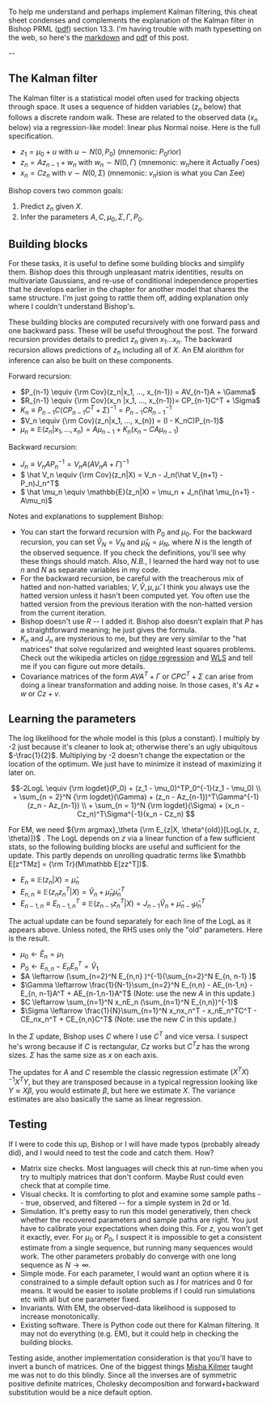 To help me understand and perhaps implement Kalman filtering, this cheat sheet condenses and complements the explanation of the Kalman filter in Bishop PRML ([pdf](http://users.isr.ist.utl.pt/~wurmd/Livros/school/Bishop%20-%20Pattern%20Recognition%20And%20Machine%20Learning%20-%20Springer%20%202006.pdf)) section 13.3. I'm having trouble with math typesetting on the web, so here's the [markdown](https://ekernf01.github.io/files/kalman.md) and [pdf](https://ekernf01.github.io/files/kalman.pdf) of this post.

-- 

## The Kalman filter

The Kalman filter is a statistical model often used for tracking objects through space. It uses a sequence of hidden variables ($z_n$ below) that follows a discrete random walk. These are related to the observed data ($x_n$ below) via a regression-like model: linear plus Normal noise. Here is the full specification.

- $z_1 = \mu_0 + u$ with $u \sim N(0, P_0)$ (mnemonic: $P_0$rior)
- $z_n = Az_{n-1} + w_n$ with $w_n \sim N(0, \Gamma)$ (mnemonic: $w_n$here it $A$ctually $\Gamma$oes)
- $x_n = Cz_n$ with $v \sim N(0, \Sigma)$ (mnemonic: $v_n$ision is what you $C$an $\Sigma$ee)

Bishop covers two common goals:

1. Predict $z_n$ given $X$.
2. Infer the parameters $A, C, \mu_0, \Sigma, \Gamma, P_0$.

## Building blocks

For these tasks, it is useful to define some building blocks and simplify them. Bishop does this through unpleasant matrix identities, results on multivariate Gaussians, and re-use of conditional independence properties that he develops earlier in the chapter for another model that shares the same structure. I'm just going to rattle them off, adding explanation only where I couldn't understand Bishop's. 

These building blocks are computed recursively with one forward pass and one backward pass. These will be useful throughout the post. The forward recursion provides details to predict $z_n$ given $x_1 ... x_n$. The backward recursion allows predictions of $z_n$ including all of $X$. An EM alorithm for inference can also be built on these components.


Forward recursion:

- $P_{n-1}  \equiv {\rm Cov}(z_n|x_1, ..., x_{n-1}) = AV_{n-1}A + \Gamma$ 
- $R_{n-1}  \equiv {\rm Cov}(x_n |x_1, ..., x_{n-1})= CP_{n-1}C^T + \Sigma$ 
- $K_n      \equiv P_{n-1}C(CP_{n-1}C^T + \Sigma)^{-1} = P_{n-1}CR_{n-1}^{-1}$ 
- $V_n      \equiv {\rm Cov}(z_n|x_1, ..., x_{n}) = (I - K_nC)P_{n-1}$ 
- $\mu_n    \equiv \mathbb{E}(z_n | x_1, ..., x_n) = A \mu_{n-1} + K_n(x_n - CA\mu_{n-1})$ 

Backward recursion:

- $J_n         \equiv V_nAP_n^{-1} = V_nA (A V_{n}A+ \Gamma)^{-1}$ 
- $ \hat V_n   \equiv {\rm Cov}(z_n|X) = V_n - J_n(\hat V_{n+1} - P_n)J_n^T$ 
- $ \hat \mu_n \equiv \mathbb{E}(z_n|X) = \mu_n + J_n(\hat \mu_{n+1} - A\mu_n)$ 


Notes and explanations to supplement Bishop:

- You can start the forward recursion with $P_0$ and $\mu_0$. For the backward recursion, you can set $\hat V_N = V_N$ and $\hat \mu_N = \mu_N$, where $N$ is the length of the observed sequence. If you check the definitions, you'll see why these things should match. Also, *N.B.*, I learned the hard way not to use $n$ and $N$ as separate variables in my code.
- For the backward recursion, be careful with the treacherous mix of hatted and non-hatted variables; $V, \hat V, \mu, \hat \mu$. I think you always use the hatted version unless it hasn't been computed yet. You often use the hatted version from the previous iteration with the non-hatted version from the current iteration.
- Bishop doesn't use $R$ -- I added it. Bishop also doesn't explain that $P$ has a straightforward meaning; he just gives the formula.
- $K_n$ and $J_n$ are mysterious to me, but they are very similar to the "hat matrices" that solve regularized and weighted least squares problems. Check out the wikipedia articles on [ridge regression](https://en.wikipedia.org/wiki/Tikhonov_regularization) and [WLS](https://en.wikipedia.org/wiki/Weighted_least_squares) and tell me if you can figure out more details. 
- Covariance matrices of the form $AVA^T + \Gamma$ or $CPC^T + \Sigma$ can arise from doing a linear transformation and adding noise. In those cases, it's $Az + w$ or $Cz + v$.

## Learning the parameters

The log likelihood for the whole model is this (plus a constant). I multiply by -2 just because it's cleaner to look at; otherwise there's an ugly ubiquitous $-\frac{1}{2}$. Multiplying by -2 doesn't change the expectation or the location of the optimum. We just have to minimize it instead of maximizing it later on. 

$$-2LogL \equiv {\rm logdet}(P_0) + (z_1 - \mu_0)^TP_0^{-1}(z_1 - \mu_0) 
\\ + \sum_{n = 2}^N {\rm logdet}(\Gamma) + (z_n - Az_{n-1})^T\Gamma^{-1}(z_n - Az_{n-1}) 
\\ + \sum_{n = 1}^N {\rm logdet}(\Sigma) + (x_n - Cz_n)^T\Sigma^{-1}(x_n - Cz_n) $$

For EM, we need ${\rm argmax}_\theta {\rm E_{z|X, \theta^{old}}[LogL(x, z, \theta)]}$ . The LogL depends on $z$ via a linear function of a few sufficient stats, so the following building blocks are useful and sufficient for the update. This partly depends on unrolling quadratic terms like $\mathbb E[z^TMz] = {\rm Tr}(M\mathbb E[zz^T])$.

- $E_n \equiv \mathbb E(z_n|X) = \hat \mu_n$ 
- $E_{n,n} \equiv \mathbb E(z_nz_n^T|X) = \hat V_n + \hat \mu_n\hat \mu_n^T$ 
- $E_{n-1,n} \equiv E_{n-1,n}^T \equiv \mathbb E(z_{n-1}z_n^T|X) = J_{n-1}\hat V_n + \hat \mu_{n-1}\hat \mu_n^T$ 

The actual update can be found separately for each line of the LogL as it appears above. Unless noted, the RHS uses only the "old" parameters. Here is the result.

- $\mu_0 \leftarrow \hat E_n = \mu_1$ 
- $P_0 \leftarrow E_{n,n} - E_nE_n^T = \hat V_1$ 
- $A \leftarrow (\sum_{n=2}^N E_{n,n} )^{-1}(\sum_{n=2}^N E_{n, n-1} )$ 
- $\Gamma \leftarrow \frac{1}{N-1}\sum_{n=2}^N E_{n,n} - AE_{n-1,n} - E_{n, n-1}A^T + AE_{n-1,n-1}A^T$ (Note: use the new $A$ in this update.) 
- $C \leftarrow \sum_{n=1}^N x_nE_n (\sum_{n=1}^N E_{n,n})^{-1}$ 
- $\Sigma \leftarrow \frac{1}{N}\sum_{n=1}^N x_nx_n^T - x_nE_n^TC^T - CE_nx_n^T + CE_{n,n}C^T$ (Note: use the new $C$ in this update.) 

In the $\Sigma$ update, Bishop uses $C$ where I use $C^T$ and vice versa. I suspect he's wrong because if $C$ is rectangular, $Cz$ works but $C^Tz$ has the wrong sizes. $\Sigma$ has the same size as $x$ on each axis.

The updates for $A$ and $C$ resemble the classic regression estimate $(X^TX)^{-1}X^TY$, but they are transposed because in a typical regression looking like $Y \approx X\beta$, you would estimate $\beta$, but here we estimate $X$. The variance estimates are also basically the same as linear regression. 


## Testing 

If I were to code this up, Bishop or I will have made typos (probably already did), and I would need to test the code and catch them. How?

- Matrix size checks. Most languages will check this at run-time when you try to multiply matrices that don't conform. Maybe Rust could even check that at compile time. 
- Visual checks. It is comforting to plot and examine some sample paths -- true, observed, and filtered -- for a simple system in 2d or 1d.
- Simulation. It's pretty easy to run this model generatively, then check whether the recovered parameters and sample paths are right. You just have to calibrate your expectations when doing this. For $z$, you won't get it exactly, ever. For $\mu_0$ or $P_0$, I suspect it is impossible to get a consistent estimate from a single sequence, but running many sequences would work. The other parameters probably do converge with one long sequence as $N\rightarrow \infty$. 
- Simple mode. For each parameter, I would want an option where it is constrained to a simple default option such as $I$ for matrices and $0$ for means. It would be easier to isolate problems if I could run simulations etc with all but one parameter fixed. 
- Invariants. With EM, the observed-data likelihood is supposed to increase monotonically. 
- Existing software. There is Python code out there for Kalman filtering. It may not do everything (e.g. EM), but it could help in checking the building blocks.

Testing aside, another implementation consideration is that you'll have to invert a bunch of matrices. One of the biggest things [Misha Kilmer](https://mkilme01.pages.tufts.edu/) taught me was not to do this blindly. Since all the inverses are of symmetric positive definite matrices, Cholesky decomposition and forward+backward substitution would be a nice default option.